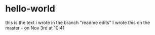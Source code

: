 # hello-world
this is the text i wrote in the branch "readme edits"
I wrote this on the master - on Nov 3rd at 10:41
